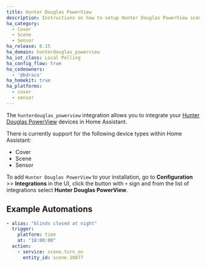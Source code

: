 ```yaml
---
title: Hunter Douglas PowerView
description: Instructions on how to setup Hunter Douglas PowerView scenes within Home Assistant.
ha_category:
  - Cover
  - Scene
  - Sensor
ha_release: 0.15
ha_domain: hunterdouglas_powerview
ha_iot_class: Local Polling
ha_config_flow: true
ha_codeowners:
  - '@bdraco'
ha_homekit: true
ha_platforms:
  - cover
  - sensor
---
```


The `hunterdouglas_powerview` integration allows you to integrate your [Hunter Douglas PowerView](https://www.hunterdouglas.com/operating-systems/powerview-motorization/support) devices in Home Assistant.

There is currently support for the following device types within Home Assistant:

- Cover
- Scene
- Sensor

To add `Hunter Douglas PowerView` to your installation, go to **Configuration** >> **Integrations** in the UI, click the button with `+` sign and from the list of integrations select **Hunter Douglas PowerView**.

## Example Automations

``` yaml
- alias: "blinds closed at night"
  trigger:
    platform: time
    at: "18:00:00"
  action:
    - service: scene.turn_on
      entity_id: scene.10877
```
